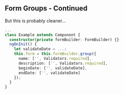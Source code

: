 ## Form Groups - Continued

But this is probably cleaner&hellip;

```typescript
...
class Example extends Component {
  constructor(private formBuilder: FormBuilder) {}
  ngOnInit() {
    let validateDate = ...;
    this.form = this.formBuilder.group({
      name: ['', Validators.required],
      description: ['', Validators.required],
      beginDate: ['', validateDate],
      endDate: ['', validateDate]
    });
  }
}
```
